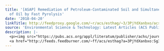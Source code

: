 ```yaml
---
title: '[ASAP] Remediation of Petroleum-Contaminated Soil and Simultaneous Recovery
  of Oil by Fast Pyrolysis'
date: '2018-04-20'
linkTitle: http://feedproxy.google.com/~r/acs/esthag/~3/3PjYdXanbxo/acs.est.7b03899
source: 'Environmental Science & Technology: Latest Articles (ACS Publications)'
description: |-
  <p><img src="https://pubs.acs.org/appl/literatum/publisher/achs/journals/content/esthag/0/esthag.ahead-of-print/acs.est.7b03899/20180420/images/medium/es-2017-038995_0008.gif" alt="TOC Graphic"/></p><div><cite>Environmental Science & Technology</cite></div><div>DOI: 10.1021/acs.est.7b03899</div><div class="feedflare">
  <a href="http://feeds.feedburner.com/~ff/acs/esthag?a=3PjYdXanbxo:Sg3O7kuA_Vw:yIl2AUoC8zA"><img src="http://feeds.feedburner.com/~ff/acs/esthag?d=yIl2AUoC8zA" border="0"></img></a>
---
```

